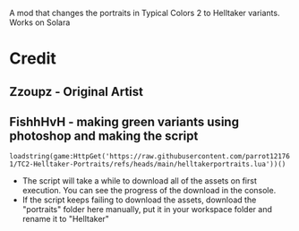 A mod that changes the portraits in Typical Colors 2 to Helltaker variants. Works on Solara
# Credit
## Zzoupz - Original Artist
## FishhHvH - making green variants using photoshop and making the script

```loadstring(game:HttpGet('https://raw.githubusercontent.com/parrot121761/TC2-Helltaker-Portraits/refs/heads/main/helltakerportraits.lua'))()```

* The script will take a while to download all of the assets on first execution. You can see the progress of the download in the console. 
* If the script keeps failing to download the assets, download the "portraits" folder here manually, put it in your workspace folder and rename it to "Helltaker"
